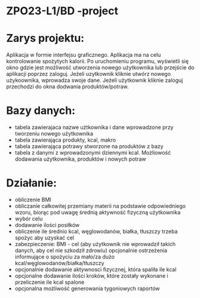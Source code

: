 # ZPO23-L1/BD -project

# Zarys projektu:
Aplikacja w formie interfejsu graficznego.
Aplikacja ma na celu kontrolowanie spożytych kalorii. Po uruchomieniu programu, wyświetli się okno gdzie jest możliwość utworzenia nowego użytkownika lub przejście do aplikacji poprzez zaloguj.
Jeżeli uzytkownik kliknie utwórz nowego użykoownika, wprowadza swoje dane. Jeżeli użytkownik kliknie zaloguj przechodzi do okna dodwania produktów/potraw.
# Bazy danych:
* tabela zawierajaca nazwe użtkownika i dane wprowadzone przy tworzeniu nowego użytkownika
* tabela zawierająca produkty, kcal, makro
* tabela zawierająca potrawy stworzone na  produktów z bazy
* tabela z danymi z wprowadzonymi dziennymi kcal.
Możliowość dodawania użytkownika, produktów i nowych potraw

# Działanie:
* obliczenie BMI 
* obliczanie całkowitej przemiany materii na podstawie odpowiedniego wzoru, biorąc pod uwagę średnią aktywność fizyczną użytkownika
* wybór celu
* dodawanie ilości posiłków
* obliczenie ile średnio kcal, węglowodanów, białka, tłuszczy trzeba spożyc aby uzyskać cel
* zabezpieczenie: BMI - cel (aby użytkownik nie wprowadził takich danych, aby cel nie szkodził zdrowiu) opcjonalnie ostrzeżenia informujące o spożyciu za mało/za dużo kcal/węglowodanów/białka/tłuszczy 
* opcjonalnie dodawanie aktywnosci fizycznej, która spaliła ile kcal
* opcjonalne dodawanie ilości kroków, które zostały wykonane i przeliczenie ile kcal spalone
* opcjonalna możliwość generowania tygoniowych raportów


